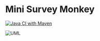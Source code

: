# Mini Survey Monkey 

[![Java CI with Maven](https://github.com/Imadmalaq/MiniSurveyMonkey-new/actions/workflows/maven.yml/badge.svg)](https://github.com/Imadmalaq/MiniSurveyMonkey-new/actions/workflows/maven.yml)

![UML](https://github.com/user-attachments/assets/2afccd8d-53b2-458b-844f-77d87538af2e)
